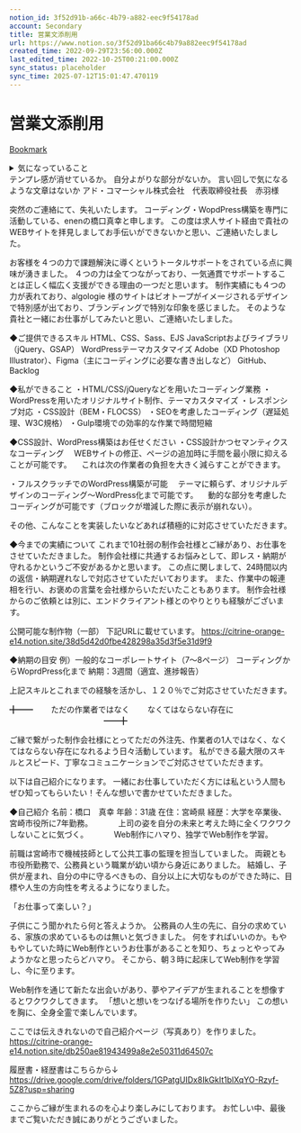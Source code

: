 ```yaml
---
notion_id: 3f52d91b-a66c-4b79-a882-eec9f54178ad
account: Secondary
title: 営業文添削用
url: https://www.notion.so/3f52d91ba66c4b79a882eec9f54178ad
created_time: 2022-09-29T23:56:00.000Z
last_edited_time: 2022-10-25T00:21:00.000Z
sync_status: placeholder
sync_time: 2025-07-12T15:01:47.470119
---
```

# 営業文添削用

[Bookmark](https://adcm.co.jp/)
<details>
<summary>気になっていること</summary>
</details>
  テンプレ感が消せているか。
  自分よがりな部分がないか。
  言い回しで気になるような文章はないか
アド・コマーシャル株式会社　代表取締役社長　赤羽様

突然のご連絡にて、失礼いたします。
コーディング・WopdPress構築を専門に活動している、enenの橋口真幸と申します。
この度は求人サイト経由で貴社のWEBサイトを拝見しましてお手伝いができないかと思い、ご連絡いたしました。

お客様を４つの力で課題解決に導くというトータルサポートをされている点に興味が湧きました。
４つの力は全てつながっており、一気通貫でサポートすることは正しく幅広く支援ができる理由の一つだと思います。
制作実績にも４つの力が表れており、algologie 様のサイトはビオトープがイメージされるデザインで特別感が出ており、ブランディングで特別な印象を感じました。
そのような貴社と一緒にお仕事がしてみたいと思い、ご連絡いたしました。

◆ご提供できるスキル
HTML、CSS、Sass、EJS
JavaScriptおよびライブラリ（jQuery、GSAP）
WordPressテーマカスタマイズ
Adobe（XD Photoshop Illustrator）、Figma（主にコーディングに必要な書き出しなど）
GitHub、Backlog

◆私ができること
・HTML/CSS/jQueryなどを用いたコーディング業務
・WordPressを用いたオリジナルサイト制作、テーマカスタマイズ
・レスポンシブ対応
・CSS設計（BEM・FLOCSS）
・SEOを考慮したコーディング（遅延処理、W3C規格）
・Gulp環境での効率的な作業で時間短縮

◆CSS設計、WordPress構築はお任せください
・CSS設計かつセマンティクスなコーディング
　WEBサイトの修正、ページの追加時に手間を最小限に抑えることが可能です。
　これは次の作業者の負担を大きく減らすことができます。

・フルスクラッチでのWordPress構築が可能
　テーマに頼らず、オリジナルデザインのコーディング〜WordPress化まで可能です。
　動的な部分を考慮したコーディングが可能です（ブロックが増減した際に表示が崩れない）。

その他、こんなことを実装したいなどあれば積極的に対応させていただきます。

◆今までの実績について
これまで10社弱の制作会社様とご縁があり、お仕事をさせていただきました。
制作会社様に共通するお悩みとして、即レス・納期が守れるかというご不安があるかと思います。
この点に関しまして、24時間以内の返信・納期遅れなしで対応させていただいております。
また、作業中の報連相を行い、お褒めの言葉を会社様からいただいたこともあります。
制作会社様からのご依頼とは別に、エンドクライアント様とのやりとりも経験がございます。

公開可能な制作物（一部）
下記URLに載せています。
https://citrine-orange-e14.notion.site/38d5d42d0fbe428298a35d3f5e31d9f9


◆納期の目安
例）一般的なコーポレートサイト（7〜8ページ）
コーディングからWoprdPress化まで
納期：3週間（適宜、進捗報告）

上記スキルとこれまでの経験を活かし、１２０％でご対応させていただきます。

╋━━
　　ただの作業者ではなく
　　なくてはならない存在に
　　　　　　　　　　　　━━╋

ご縁で繋がった制作会社様にとってただの外注先、作業者の1人ではなく、なくてはならない存在になれるよう日々活動しています。
私ができる最大限のスキルとスピード、丁寧なコミュニケーションでご対応させていただきます。

以下は自己紹介になります。
一緒にお仕事していただく方には私という人間もぜひ知ってもらいたい！そんな想いで書かせていただきました。

◆自己紹介
名前：橋口　真幸
年齢：31歳
在住：宮崎県
経歴：大学を卒業後、宮崎市役所に7年勤務。
　　　上司の姿を自分の未来と考えた時に全くワクワクしないことに気づく。
　　　Web制作にハマり、独学でWeb制作を学習。

前職は宮崎市で機械技師として公共工事の監理を担当していました。
両親とも市役所勤務で、公務員という職業が幼い頃から身近にありました。
結婚し、子供が産まれ、自分の中に守るべきもの、自分以上に大切なものができた時に、目標や人生の方向性を考えるようになりました。

「お仕事って楽しい？」

子供にこう聞かれたら何と答えようか。
公務員の人生の先に、自分の求めている、家族の求めているものは無いと気づきました。
何をすればいいのか。もやもやしていた時にWeb制作というお仕事があることを知り、ちょっとやってみようかなと思ったらどハマり。
そこから、朝３時に起床してWeb制作を学習し、今に至ります。

Web制作を通じて新たな出会いがあり、夢やアイデアが生まれることを想像するとワクワクしてきます。
「想いと想いをつなげる場所を作りたい」
この想いを胸に、全身全霊で楽しんでいます。

ここでは伝えきれないので自己紹介ページ（写真あり）を作りました。
https://citrine-orange-e14.notion.site/db250ae81943499a8e2e50311d64507c

履歴書・経歴書はこちらから↓
https://drive.google.com/drive/folders/1GPatgUIDx8IkGkIt1blXqYO-Rzyf-5Z8?usp=sharing

ここからご縁が生まれるのを心より楽しみにしております。
お忙しい中、最後までご覧いただき誠にありがとうございました。